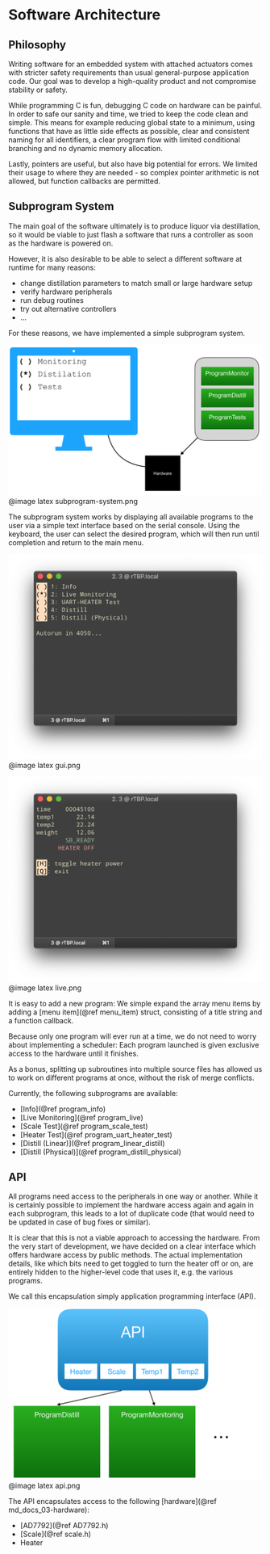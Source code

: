 # Software Architecture

## Philosophy
Writing software for an embedded system with attached actuators comes with stricter safety requirements than usual general-purpose application code.
Our goal was to develop a high-quality product and not compromise stability or safety.
  
While programming C is fun, debugging C code on hardware can be painful.
In order to safe our sanity and time, we tried to keep the code clean and simple. This means for example reducing global state to a minimum, using functions that have as little side effects as possible, clear and consistent naming for all identifiers, a clear program flow with limited conditional branching and no dynamic memory allocation.

Lastly, pointers are useful, but also have big potential for errors. 
We limited their usage to where they are needed - so complex pointer arithmetic is not allowed, but function callbacks are permitted.

## Subprogram System
The main goal of the software ultimately is to produce liquor via destillation,
so it would be viable to just flash a software that runs a controller as soon as the hardware is powered on.

However, it is also desirable to be able to select a different software at runtime for many reasons:

- change distillation parameters to match small or large hardware setup 
- verify hardware peripherals
- run debug routines
- try out alternative controllers
- …

For these reasons, we have implemented a simple subprogram system.

![SubprogramSystem](subprogram-system.png)
@image latex subprogram-system.png

The subprogram system works by displaying all available programs to the user via a simple text interface based on the serial console.
Using the keyboard, the user can select the desired program, which will then run until completion and return to the main menu.

![GUI](gui.png)
@image latex gui.png

![Live](live.png)
@image latex live.png

It is easy to add a new program: We simple expand the array menu items by adding a [menu item](@ref menu_item) struct, consisting of a title string and a function callback.

Because only one program will ever run at a time, we do not need to worry about implementing a scheduler:
Each program launched is given exclusive access to the hardware until it finishes.

As a bonus, splitting up subroutines into multiple source files has allowed us to work on different programs at once, without the risk of merge conflicts.

Currently, the following subprograms are available:
- [Info](@ref program_info)
- [Live Monitoring](@ref program_live)
- [Scale Test](@ref program_scale_test)
- [Heater Test](@ref program_uart_heater_test)
- [Distill (Linear)](@ref program_linear_distill)
- [Distill (Physical)](@ref program_distill_physical)

## API

All programs need access to the peripherals in one way or another.
While it is certainly possible to implement the hardware access again and again in each subprogram,
this leads to a lot of duplicate code (that would need to be updated in case of bug fixes or similar).

It is clear that this is not a viable approach to accessing the hardware.
From the very start of development, we have decided on a clear interface which offers hardware access by public methods.
The actual implementation details, like which bits need to get toggled to turn the heater off or on, are entirely hidden to the higher-level code that uses it, e.g. the various programs.

We call this encapsulation simply application programming interface (API).

![SubprogramSystem](api.png)
@image latex api.png

The API encapsulates access to the following [hardware](@ref md_docs_03-hardware):
- [AD7792](@ref AD7792.h)
- [Scale](@ref scale.h)
- Heater

